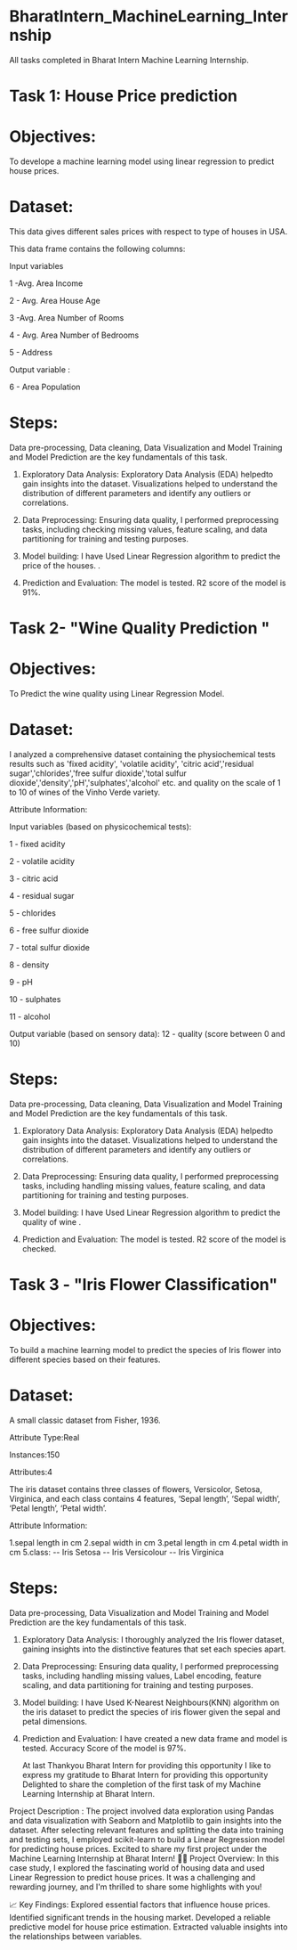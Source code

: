 # BharatIntern_MachineLearning_Internship

All tasks completed in Bharat Intern Machine Learning Internship.


# Task 1: House Price prediction

# Objectives:

To develope a machine learning model using linear regression to predict house prices.

# Dataset:

This data gives different sales prices with respect to type of houses in USA.

This data frame contains the following columns:

Input variables

1 -Avg. Area Income

2 - Avg. Area House Age

3 -Avg. Area Number of Rooms

4 - Avg. Area Number of Bedrooms

5 - Address

Output variable :

6 - Area Population

# Steps:

Data pre-processing, Data cleaning, Data Visualization and Model Training and Model Prediction are the key fundamentals of this task.

1. Exploratory Data Analysis: Exploratory Data Analysis (EDA) helpedto gain insights into the dataset. Visualizations helped to understand the distribution of different parameters and identify any outliers or correlations.
  
2. Data Preprocessing: Ensuring data quality, I performed preprocessing tasks, including checking missing values,  feature scaling, and data partitioning for training and testing purposes.
  
3. Model building: I have Used Linear Regression algorithm  to predict the price of the houses. .
   
4. Prediction and Evaluation: The model is tested. R2 score  of the model is 91%.
   

# Task 2- "Wine Quality Prediction "

# Objectives: 

 To Predict the wine quality using Linear Regression Model.

 # Dataset:

I analyzed a comprehensive dataset containing the physiochemical tests results such as 'fixed acidity', 'volatile acidity', 'citric acid','residual sugar','chlorides','free sulfur dioxide','total sulfur dioxide','density','pH','sulphates','alcohol' etc. and quality on the scale of 1 to 10 of wines of the Vinho Verde variety.

Attribute Information:

Input variables (based on physicochemical tests):

1 - fixed acidity

2 - volatile acidity

3 - citric acid

4 - residual sugar

5 - chlorides

6 - free sulfur dioxide

7 - total sulfur dioxide

8 - density

9 - pH

10 - sulphates

11 - alcohol

Output variable (based on sensory data):
12 - quality (score between 0 and 10)

# Steps:

Data pre-processing, Data cleaning, Data Visualization and Model Training and Model Prediction are the key fundamentals of this task.

1. Exploratory Data Analysis: Exploratory Data Analysis (EDA) helpedto gain insights into the dataset. Visualizations helped to understand the distribution of different parameters and identify any outliers or correlations.
  
2. Data Preprocessing: Ensuring data quality, I performed preprocessing tasks, including handling missing values,  feature scaling, and data partitioning for training and testing purposes.
  
3. Model building: I have Used Linear Regression algorithm  to predict the quality of wine .
   
4. Prediction and Evaluation: The model is tested. R2 score  of the model is checked.

# Task 3 - "Iris Flower Classification"

# Objectives: 

To build a machine learning model to predict the species of Iris flower into different species based on their features.

# Dataset:

A small classic dataset from Fisher, 1936.

Attribute Type:Real

Instances:150

Attributes:4

The iris dataset contains three classes of flowers, Versicolor, Setosa, Virginica, and each class contains 4 features, ‘Sepal length’, ‘Sepal width’, ‘Petal length’, ‘Petal width’.

Attribute Information:
    
1.sepal length in cm
2.sepal width in cm
3.petal length in cm
4.petal width in cm
5.class: 
-- Iris Setosa
-- Iris Versicolour
-- Iris Virginica

# Steps:
Data pre-processing, Data Visualization and Model Training and Model Prediction are the key fundamentals of this task.

1. Exploratory Data Analysis: I thoroughly analyzed the Iris flower dataset, gaining insights into the distinctive features that set each species apart.
  
2. Data Preprocessing: Ensuring data quality, I performed preprocessing tasks, including handling missing values, Label encoding, feature scaling, and data partitioning for training and testing purposes.
  
3. Model building: I have Used K-Nearest Neighbours(KNN) algorithm  on the iris dataset to predict the species of iris flower given the sepal and petal dimensions.
   
4. Prediction and Evaluation: I have created a new data frame and model is tested. Accuracy Score of the model is 97%.

   At last Thankyou Bharat Intern for providing this opportunity
I like to express my gratitude to Bharat Intern for providing this opportunity 
Delighted to share the completion of the first task of my Machine Learning Internship at Bharat Intern.

Project Description : The project involved data exploration using Pandas and data visualization with Seaborn and Matplotlib to gain insights into the dataset. After selecting relevant features and splitting the data into training and testing sets, I employed scikit-learn to build a Linear Regression model for predicting house prices.
Excited to share my first project under the Machine Learning Internship at Bharat Intern! 🤖🌐
Project Overview:
In this case study, I explored the fascinating world of housing data and used Linear Regression to predict house prices. It was a challenging and rewarding journey, and I'm thrilled to share some highlights with you!

📈 Key Findings:
Explored essential factors that influence house prices.
Identified significant trends in the housing market.
Developed a reliable predictive model for house price estimation.
Extracted valuable insights into the relationships between variables.
